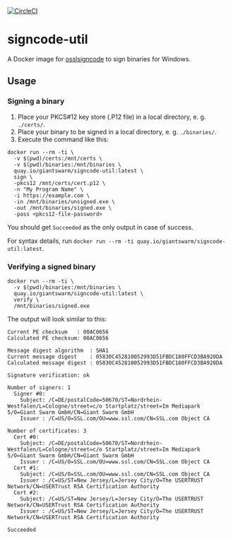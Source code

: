 [![CircleCI](https://dl.circleci.com/status-badge/img/gh/giantswarm/signcode-util/tree/main.svg?style=svg)](https://dl.circleci.com/status-badge/redirect/gh/giantswarm/signcode-util/tree/main)

# signcode-util

A Docker image for [osslsigncode](https://github.com/mtrojnar/osslsigncode) to sign binaries for Windows.

## Usage

### Signing a binary

1. Place your PKCS#12 key store (.P12 file) in a local directory, e. g. `./certs/`.
2. Place your binary to be signed in a local directory, e. g. `./binaries/`.
3. Execute the command like this:

```nohighlight
docker run --rm -ti \
  -v $(pwd)/certs:/mnt/certs \
  -v $(pwd)/binaries:/mnt/binaries \
  quay.io/giantswarm/signcode-util:latest \
  sign \
  -pkcs12 /mnt/certs/cert.p12 \
  -n "My Program Name" \
  -i https://example.com \
  -in /mnt/binaries/unsigned.exe \
  -out /mnt/binaries/signed.exe \
  -pass <pkcs12-file-password>
```

You should get `Succeeded` as the only output in case of success.

For syntax details, run `docker run --rm -ti quay.io/giantswarm/signcode-util:latest`.

### Verifying a signed binary

```nohighlight
docker run --rm -ti \
  -v $(pwd)/binaries:/mnt/binaries \
  quay.io/giantswarm/signcode-util:latest \
  verify \
  /mnt/binaries/signed.exe
```

The output will look similar to this:

```nohighlight
Current PE checksum   : 00AC0656
Calculated PE checksum: 00AC0656

Message digest algorithm  : SHA1
Current message digest    : 05830C452810052993D51FBDC180FFCD3BA920DA
Calculated message digest : 05830C452810052993D51FBDC180FFCD3BA920DA

Signature verification: ok

Number of signers: 1
  Signer #0:
    Subject: /C=DE/postalCode=50670/ST=Nordrhein-Westfalen/L=Cologne/street=c/o Startplatz/street=Im Mediapark 5/O=Giant Swarm GmbH/CN=Giant Swarm GmbH
    Issuer : /C=US/O=SSL.com/OU=www.ssl.com/CN=SSL.com Object CA

Number of certificates: 3
  Cert #0:
    Subject: /C=DE/postalCode=50670/ST=Nordrhein-Westfalen/L=Cologne/street=c/o Startplatz/street=Im Mediapark 5/O=Giant Swarm GmbH/CN=Giant Swarm GmbH
    Issuer : /C=US/O=SSL.com/OU=www.ssl.com/CN=SSL.com Object CA
  Cert #1:
    Subject: /C=US/O=SSL.com/OU=www.ssl.com/CN=SSL.com Object CA
    Issuer : /C=US/ST=New Jersey/L=Jersey City/O=The USERTRUST Network/CN=USERTrust RSA Certification Authority
  Cert #2:
    Subject: /C=US/ST=New Jersey/L=Jersey City/O=The USERTRUST Network/CN=USERTrust RSA Certification Authority
    Issuer : /C=US/ST=New Jersey/L=Jersey City/O=The USERTRUST Network/CN=USERTrust RSA Certification Authority

Succeeded
```
